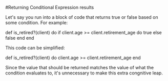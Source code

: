 #Returning Conditional Expression results

Let's say you run into a block of code that returns true or false based on some condition. For example:

def is_retired?(client) do
  if client.age >= client.retirement_age do
    true
  else
    false
  end
end

This code can be simplified:

def is_retired?(client) do
  client.age >= client.retirement_age
end

Since the value that should be returned matches the value of what the condition evaluates to, it's unnecessary to make this extra congnitive leap.
